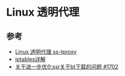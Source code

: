 # Linux 透明代理

## 参考

* [Linux 透明代理 ss-tproxy](https://github.com/zfl9/ss-tproxy)
* [iptables详解](http://www.zsythink.net/archives/tag/iptables/)
* [关于进一步优化ssr关于bt下载的问题 #1702](https://github.com/coolsnowwolf/lede/issues/1702)
